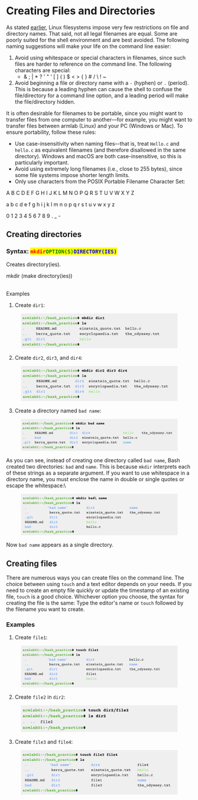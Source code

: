 # Creating Files and Directories

As stated [earlier](../linux/filesystem/filenames.md), Linux filesystems impose very few restrictions on file and directory names. That said, not all legal filenames are equal. Some are poorly suited for the shell environment and are best avoided. The following naming suggestions will make your life on the command line easier:&#x20;

1. Avoid using whitespace or special characters in filenames, since such files are harder to reference on the command line. The following characters are special:&#x20;
   * &   ;   |   \*   ?   '   "   ‘   \[   ]   (   )   $   <   >   {   }   #   /   \   !   \~
2. Avoid beginning a file or directory name with a `-` (hyphen) or `.` (period). This is because a leading hyphen can cause the shell to confuse the file/directory for a command line option, and a leading period will make the file/directory hidden.&#x20;

It is often desirable for filenames to be portable, since you might want to transfer files from one computer to another––for example, you might want to transfer files between armlab (Linux) and your PC (Windows or Mac). To ensure portability, follow these rules:&#x20;

* Use case-insensitivity when naming files–-that is, treat `Hello.c` and `hello.c` as equivalent filenames (and therefore disallowed in the same directory). Windows and macOS are both case-insensitive, so this is particularly important. &#x20;
* Avoid using extremely long filenames (i.e., close to 255 bytes), since some file systems impose shorter length limits.&#x20;
* Only use characters from the POSIX Portable Filename Character Set:&#x20;

A B C D E F G H I J K L M N O P Q R S T U V W X Y Z

a b c d e f g h i j k l m n o p q r s t u v w x y z

0 1 2 3 4 5 6 7 8 9 . \_ -



## Creating directories

### Syntax: <mark style="color:red;">`mkdir`</mark><mark style="color:green;">`OPTION(S)`</mark><mark style="color:blue;">`DIRECTORY(IES)`</mark> &#x20;



Creates directory(ies).

mkdir (make directory(ies))

\
Examples

1. Create `dir1`:

<figure><img src="../.gitbook/assets/Screenshot 2023-04-26 at 3.28.15 PM.png" alt=""><figcaption></figcaption></figure>

2. Create `dir2`, `dir3`, and `dir4`:

<figure><img src="../.gitbook/assets/Screenshot 2023-04-26 at 3.28.24 PM.png" alt=""><figcaption></figcaption></figure>

3. Create a directory named `bad name`:

<figure><img src="../.gitbook/assets/Screenshot 2023-04-26 at 3.28.36 PM.png" alt=""><figcaption></figcaption></figure>

As you can see, instead of creating one directory called `bad name`, Bash created two directories: `bad` and `name`. This is because `mkdir` interprets each of these strings as a separate argument. If you want to use whitespace in a directory name, you must enclose the name in double or single quotes or escape the whitespace:\


<figure><img src="../.gitbook/assets/Screenshot 2023-04-26 at 3.28.49 PM.png" alt=""><figcaption></figcaption></figure>

Now `bad name` appears as a single directory.

## Creating files

There are numerous ways you can create files on the command line. The choice between using `touch` and a text editor depends on your needs. If you need to create an empty file quickly or update the timestamp of an existing file, `touch` is a good choice. Whichever option you choose, the syntax for creating the file is the same: Type the editor's name or `touch` followed by the filename you want to create.&#x20;

### Examples

1. Create `file1`:

<figure><img src="../.gitbook/assets/Screenshot 2023-04-26 at 4.07.49 PM.png" alt=""><figcaption></figcaption></figure>

2. Create `file2` in `dir2`:

<figure><img src="../.gitbook/assets/Screenshot 2023-04-26 at 4.08.03 PM.png" alt=""><figcaption></figcaption></figure>

3. Create `file3` and `file4`:

<figure><img src="../.gitbook/assets/Screenshot 2023-04-26 at 4.11.32 PM.png" alt=""><figcaption></figcaption></figure>

